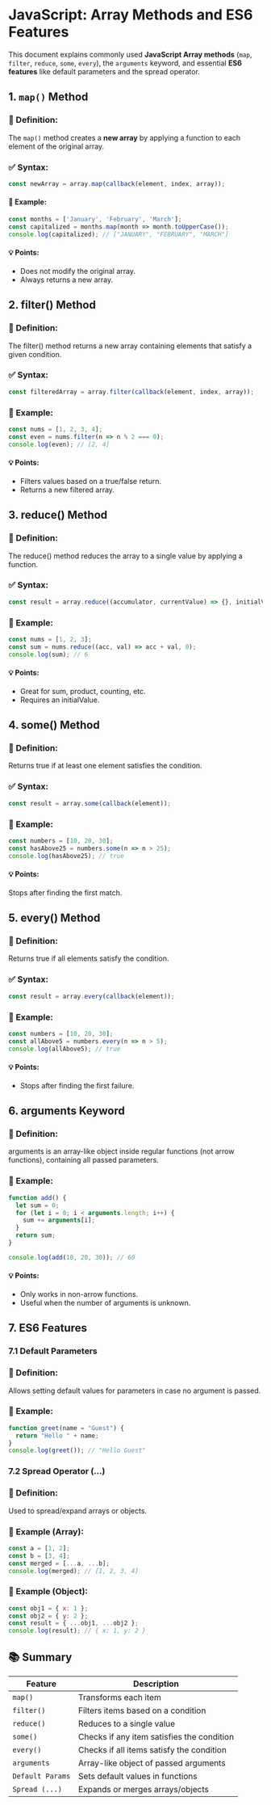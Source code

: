 # JavaScript: Array Methods and ES6 Features

This document explains commonly used **JavaScript Array methods** (`map`, `filter`, `reduce`, `some`, `every`), the `arguments` keyword, and essential **ES6 features** like default parameters and the spread operator.

## 1. `map()` Method

### 📖 Definition:
The `map()` method creates a **new array** by applying a function to each element of the original array.

### ✅ Syntax:
```js
const newArray = array.map(callback(element, index, array));
```
#### 🧪 Example:
```js
const months = ['January', 'February', 'March'];
const capitalized = months.map(month => month.toUpperCase());
console.log(capitalized); // ["JANUARY", "FEBRUARY", "MARCH"]
```
#### 💡 Points:
- Does not modify the original array.
- Always returns a new array.

## 2. filter() Method
### 📖 Definition:
The filter() method returns a new array containing elements that satisfy a given condition.

### ✅ Syntax:
```js
const filteredArray = array.filter(callback(element, index, array));
```
### 🧪 Example:
```js
const nums = [1, 2, 3, 4];
const even = nums.filter(n => n % 2 === 0);
console.log(even); // [2, 4]
```

#### 💡 Points:
- Filters values based on a true/false return.
- Returns a new filtered array.

## 3. reduce() Method
### 📖 Definition:
The reduce() method reduces the array to a single value by applying a function.

### ✅ Syntax:
```js
const result = array.reduce((accumulator, currentValue) => {}, initialValue);
```
### 🧪 Example:
```js
const nums = [1, 2, 3];
const sum = nums.reduce((acc, val) => acc + val, 0);
console.log(sum); // 6
```

#### 💡 Points:
- Great for sum, product, counting, etc.
- Requires an initialValue.

## 4. some() Method
### 📖 Definition:
Returns true if at least one element satisfies the condition.

### ✅ Syntax:
```js
const result = array.some(callback(element));
```

### 🧪 Example:
```js
const numbers = [10, 20, 30];
const hasAbove25 = numbers.some(n => n > 25);
console.log(hasAbove25); // true
```
#### 💡 Points:
Stops after finding the first match.

## 5. every() Method
### 📖 Definition:
Returns true if all elements satisfy the condition.

### ✅ Syntax:
```js
const result = array.every(callback(element));
```

### 🧪 Example:
```js
const numbers = [10, 20, 30];
const allAbove5 = numbers.every(n => n > 5);
console.log(allAbove5); // true
```

#### 💡 Points:
- Stops after finding the first failure.

## 6. arguments Keyword
### 📖 Definition:
arguments is an array-like object inside regular functions (not arrow functions), containing all passed parameters.

### 🧪 Example:
```js
function add() {
  let sum = 0;
  for (let i = 0; i < arguments.length; i++) {
    sum += arguments[i];
  }
  return sum;
}

console.log(add(10, 20, 30)); // 60
```

#### 💡 Points:
- Only works in non-arrow functions.
- Useful when the number of arguments is unknown.

## 7. ES6 Features
### 7.1 Default Parameters
### 📖 Definition:
Allows setting default values for parameters in case no argument is passed.

### 🧪 Example:
```js
function greet(name = "Guest") {
  return "Hello " + name;
}
console.log(greet()); // "Hello Guest"
```

### 7.2 Spread Operator (...)
### 📖 Definition:
Used to spread/expand arrays or objects.

### 🧪 Example (Array):

```js
const a = [1, 2];
const b = [3, 4];
const merged = [...a, ...b];
console.log(merged); // [1, 2, 3, 4]
```

### 🧪 Example (Object):
```js
const obj1 = { x: 1 };
const obj2 = { y: 2 };
const result = { ...obj1, ...obj2 };
console.log(result); // { x: 1, y: 2 }
```


## 📚 Summary

| Feature          | Description                                 |
|------------------|---------------------------------------------|
| `map()`          | Transforms each item                        |
| `filter()`       | Filters items based on a condition          |
| `reduce()`       | Reduces to a single value                   |
| `some()`         | Checks if any item satisfies the condition  |
| `every()`        | Checks if all items satisfy the condition   |
| `arguments`      | Array-like object of passed arguments       |
| `Default Params` | Sets default values in functions            |
| `Spread (...)`   | Expands or merges arrays/objects            |
